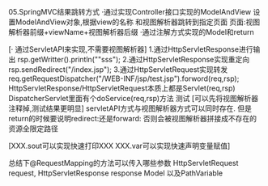 05.SpringMVC结果跳转方式
·通过实现Controller接口实现的ModelAndView
 设置ModelAndView对象,根据view的名称 和视图解析器跳转到指定页面
 页面:视图解析器前缀+viewName+视图解析器后缀 
·通过注解方式实现的Model和return

[· 通过ServletAPI来实现,不需要视图解析器]
1.通过HttpServletResponse进行输出
  rsp.getWritter().println(""sss");
2.通过HttpServletResponse实现重定向
  rsp.sendRedirect("/index.jsp");
3.通过HttpServletRequest实现转发
  req.getRequestDispatcher("/WEB-INF/jsp/test.jsp").forword(req,rsp);
HttpServletResponse/HttpServletRequest本质上都是Servlet(req,rsp)
DispatcherServlet里面有个doService(req,rsp)方法
测试
[可以先将视图解析器注释掉,测试结果更明显]
servletAPI方式与视图解析器方式可以同时存在.
但是return的时候要说明redirect:还是forward:
否则会被视图解析器拼接成不存在的资源全限定路径



[XXX.sout可以实现快速打印XXX
XXX.var可以实现快速声明变量赋值]

总结下@RequestMapping的方法可以传入哪些参数
HttpServletRequest request, HttpServletResponse response Model
以及PathVariable
